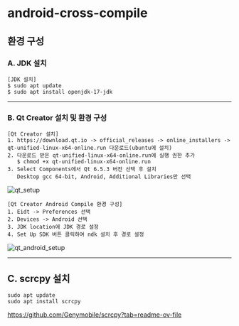# android-cross-compile

## 환경 구성
### A. JDK 설치
```
[JDK 설치]
$ sudo apt update  
$ sudo apt install openjdk-17-jdk
```
*****
### B. Qt Creator 설치 및 환경 구성
```
[Qt Creator 설치]  
1. https://download.qt.io -> official_releases -> online_installers -> qt-unified-linux-x64-online.run 다운로드(ubuntu에 설치)  
2. 다운로드 받은 qt-unified-linux-x64-online.run에 실행 권한 추가  
   $ chmod +x qt-unified-linux-x64-online.run
3. Select Components에서 Qt 6.5.3 버전 선택 후 설치
   Desktop gcc 64-bit, Android, Additional Libraries만 선택
```
![qt_setup](./img/qt_setup.png)
```
[Qt Creator Android Compile 환경 구성]
1. Eidt -> Preferences 선택
2. Devices -> Android 선택
3. JDK location에 JDK 경로 설정
4. Set Up SDK 버튼 클릭하여 ndk 설치 후 경로 설정
```
![qt_android_setup](./img/qt_android_setup)
*****
## C. scrcpy 설치
```
sudo apt update
sudo apt install scrcpy
```
https://github.com/Genymobile/scrcpy?tab=readme-ov-file
